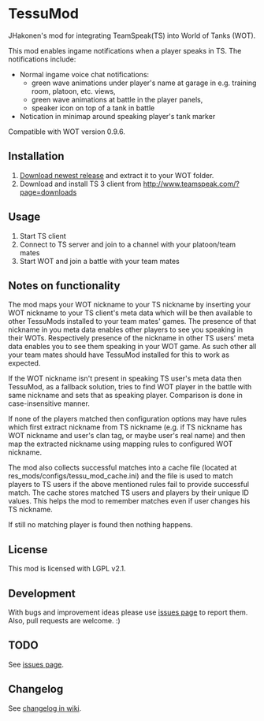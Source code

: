 TessuMod
========

JHakonen's mod for integrating TeamSpeak(TS) into World of Tanks (WOT).

This mod enables ingame notifications when a player speaks in TS. The notifications include:
- Normal ingame voice chat notifications:
  - green wave animations under player's name at garage in e.g. training room, platoon, etc. views,
  - green wave animations at battle in the player panels,
  - speaker icon on top of a tank in battle
- Notication in minimap around speaking player's tank marker

Compatible with WOT version 0.9.6. 

Installation
------------
1. [Download newest release](https://github.com/jhakonen/wot-teamspeak-mod/releases) and extract it to your WOT folder.
2. Download and install TS 3 client from http://www.teamspeak.com/?page=downloads

Usage
-----
1. Start TS client
2. Connect to TS server and join to a channel with your platoon/team mates
3. Start WOT and join a battle with your team mates

Notes on functionality
----------------------
The mod maps your WOT nickname to your TS nickname by inserting your WOT nickname to your TS client's meta data which will be then available to other TessuMods installed to your team mates' games. The presence of that nickname in you meta data enables other players to see you speaking in their WOTs. Respectively presence of the nickname in other TS users' meta data enables you to see them speaking in your WOT game. As such other all your team mates should have TessuMod installed for this to work as expected.

If the WOT nickname isn't present in speaking TS user's meta data then TessuMod, as a fallback solution, tries to find WOT player in the battle with same nickname and sets that as speaking player. Comparison is done in case-insensitive manner.

If none of the players matched then configuration options may have rules which first extract nickname from TS nickname (e.g. if TS nickname has WOT nickname and user's clan tag, or maybe user's real name) and then map the extracted nickname using mapping rules to configured WOT nickname.

The mod also collects successful matches into a cache file (located at res_mods/configs/tessu_mod_cache.ini) and the file is used to match players to TS users if the above mentioned rules fail to provide successful match. The cache stores matched TS users and players by their unique ID values. This helps the mod to remember matches even if user changes his TS nickname.

If still no matching player is found then nothing happens.

License
-------
This mod is licensed with LGPL v2.1.

Development
-----------
With bugs and improvement ideas please use [issues page](https://github.com/jhakonen/wot-teamspeak-mod/issues) to report them.
Also, pull requests are welcome. :)

TODO
----
See [issues page](https://github.com/jhakonen/wot-teamspeak-mod/issues).

Changelog
---------
See [changelog in wiki](https://github.com/jhakonen/wot-teamspeak-mod/wiki/Changelog).
